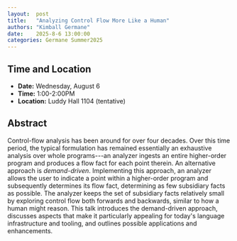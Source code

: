 ```yaml
---
layout:  post
title:   "Analyzing Control Flow More Like a Human"
authors: "Kimball Germane"
date:    2025-8-6 13:00:00
categories: Germane Summer2025
---
```


## Time and Location

* **Date:** Wednesday, August 6
* **Time:** 1:00-2:00PM
* **Location:** Luddy Hall 1104 (tentative)

## Abstract

Control-flow analysis has been around for over four decades. Over this time
period, the typical formulation has remained essentially an exhaustive analysis
over whole programs---an analyzer ingests an entire higher-order program and
produces a flow fact for each point therein. An alternative approach is
*demand-driven*. Implementing this approach, an analyzer allows the user to
indicate a point within a higher-order program and subsequently determines its
flow fact, determining as few subsidiary facts as possible. The analyzer keeps
the set of subsidiary facts relatively small by exploring control flow both
forwards and backwards, similar to how a human might reason. This talk
introduces the demand-driven approach, discusses aspects that make it
particularly appealing for today's language infrastructure and tooling, and
outlines possible applications and enhancements.
